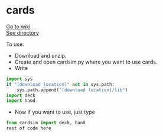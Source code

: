 # cards

[Go to wiki](https://github.com/EZLiang/cards/wiki)<br />
[See directory](docs/dir.md)

To use:
 * Download and unzip.
 * Create and open cardsim.py where you want to use cards.
 * Write <br />
 ```py
 import sys
 if "[download location]" not in sys.path:
     sys.path.append("[download location]/lib")
 import deck
 import hand
 ```
 * Now if you want to use, just type
 ```py
 from cardsim import deck, hand
 rest of code here
 ```
